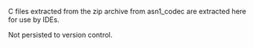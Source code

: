 C files extracted from the zip archive from asn1_codec are extracted here for use by IDEs.

Not persisted to version control.